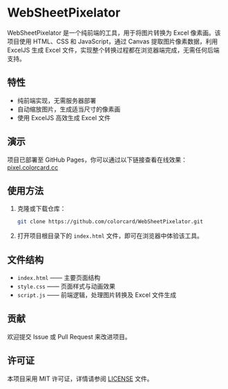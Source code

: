 # WebSheetPixelator

WebSheetPixelator 是一个纯前端的工具，用于将图片转换为 Excel 像素画。该项目使用 HTML、CSS 和 JavaScript，通过 Canvas 提取图片像素数据，利用 ExcelJS 生成 Excel 文件，实现整个转换过程都在浏览器端完成，无需任何后端支持。

## 特性

- 纯前端实现，无需服务器部署
- 自动缩放图片，生成适当尺寸的像素画
- 使用 ExcelJS 高效生成 Excel 文件


## 演示

项目已部署至 GitHub Pages，你可以通过以下链接查看在线效果：
[pixel.colorcard.cc](https://pixel.colorcard.cc)

## 使用方法

1. 克隆或下载仓库：
   ```bash
   git clone https://github.com/colorcard/WebSheetPixelator.git
   ```
2. 打开项目根目录下的 `index.html` 文件，即可在浏览器中体验该工具。

## 文件结构

- `index.html` —— 主要页面结构
- `style.css` —— 页面样式与动画效果
- `script.js` —— 前端逻辑，处理图片转换及 Excel 文件生成

## 贡献

欢迎提交 Issue 或 Pull Request 来改进项目。

## 许可证

本项目采用 MIT 许可证，详情请参阅 [LICENSE](LICENSE) 文件。